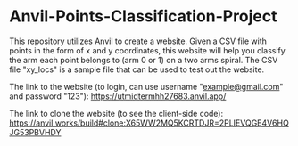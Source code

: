# Anvil-Points-Classification-Project
This repository utilizes Anvil to create a website. Given a CSV file with points in the form of x and y coordinates, this website will help you classify the arm each point belongs to (arm 0 or 1) on a two arms spiral. The CSV file "xy_locs" is a sample file that can be used to test out the website.

The link to the website (to login, can use username "example@gmail.com" and password "123"):
https://utmidtermhh27683.anvil.app/

The link to clone the website (to see the client-side code):
https://anvil.works/build#clone:X65WW2MQ5KCRTDJR=2PLIEVQGE4V6HQJG53PBVHDY
